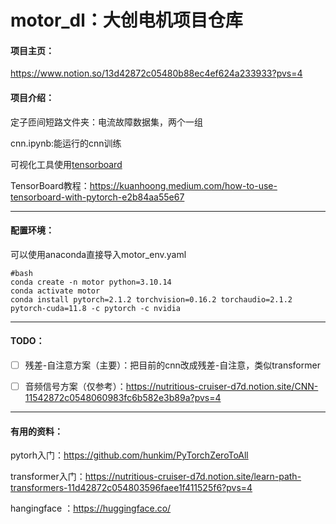 ﻿# motor_dl：大创电机项目仓库

#### 项目主页：

https://www.notion.so/13d42872c05480b88ec4ef624a233933?pvs=4

#### 项目介绍：

定子匝间短路文件夹：电流故障数据集，两个一组

cnn.ipynb:能运行的cnn训练

可视化工具使用[tensorboard](https://www.tensorflow.org/tensorboard?hl=zh-cn)

TensorBoard教程：https://kuanhoong.medium.com/how-to-use-tensorboard-with-pytorch-e2b84aa55e67

----

#### 配置环境：
可以使用anaconda直接导入motor_env.yaml
```
#bash
conda create -n motor python=3.10.14 
conda activate motor
conda install pytorch=2.1.2 torchvision=0.16.2 torchaudio=2.1.2 pytorch-cuda=11.8 -c pytorch -c nvidia
```

------

#### TODO：

- [ ] 残差-自注意方案（主要）：把目前的cnn改成残差-自注意，类似transformer

- [ ] 音频信号方案（仅参考）：https://nutritious-cruiser-d7d.notion.site/CNN-11542872c0548060983fc6b582e3b89a?pvs=4



-------

#### 有用的资料：

pytorh入门：https://github.com/hunkim/PyTorchZeroToAll

transformer入门：https://nutritious-cruiser-d7d.notion.site/learn-path-transformers-11d42872c054803596faee1f411525f6?pvs=4

hangingface ：https://huggingface.co/

